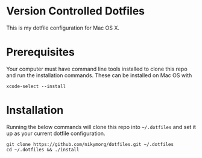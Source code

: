 # Version Controlled Dotfiles
This is my dotfile configuration for Mac OS X.

# Prerequisites
Your computer must have command line tools installed to clone this repo and run the installation commands. These can be installed on Mac OS with
```terminal
xcode-select --install
```

# Installation
Running the below commands will clone this repo into `~/.dotfiles` and set it up as your current dotfile configuration.

```terminal
git clone https://github.com/nikymorg/dotfiles.git ~/.dotfiles
cd ~/.dotfiles && ./install
```
